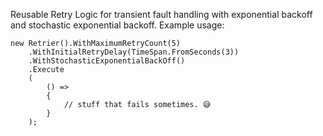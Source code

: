 Reusable Retry Logic for transient fault handling with exponential backoff and stochastic exponential backoff.
Example usage:
```
new Retrier().WithMaximumRetryCount(5)
    .WithInitialRetryDelay(TimeSpan.FromSeconds(3))
    .WithStochasticExponentialBackOff()
    .Execute
    (
        () =>
        {
            // stuff that fails sometimes. 😅
        }
    );
```